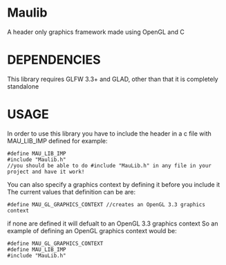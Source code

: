 # Maulib
A header only graphics framework made using OpenGL and C

# DEPENDENCIES
This library requires GLFW 3.3+ and GLAD, other than that it is completely standalone 


# USAGE
In order to use this library you have to include the header in a c file with MAU_LIB_IMP defined
for example:
```
#define MAU_LIB_IMP
#include "Maulib.h"
//you should be able to do #include "MauLib.h" in any file in your project and have it work!
```
You can also specify a graphics context by defining it before you include it
The current values that definition can be are:
```
#define MAU_GL_GRAPHICS_CONTEXT //creates an OpenGL 3.3 graphics context
```
if none are defined it will defualt to an OpenGL 3.3 graphics context
So an example of defining an OpenGL graphics context would be:
```
#define MAU_GL_GRAPHICS_CONTEXT
#define MAU_LIB_IMP
#include "MauLib.h"
```


